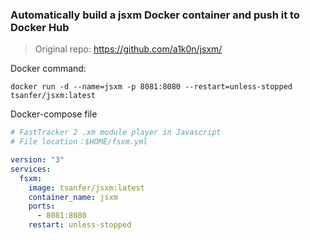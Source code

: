 ### Automatically build a jsxm Docker container and push it to Docker Hub

> Original repo: https://github.com/a1k0n/jsxm/

Docker command:

```
docker run -d --name=jsxm -p 8081:8080 --restart=unless-stopped tsanfer/jsxm:latest 
```

Docker-compose file

```yaml
# FastTracker 2 .xm module player in Javascript
# File location：$HOME/fsxm.yml

version: "3"
services:
  fsxm:
    image: tsanfer/jsxm:latest
    container_name: jsxm
    ports:
      - 8081:8080
    restart: unless-stopped
```
